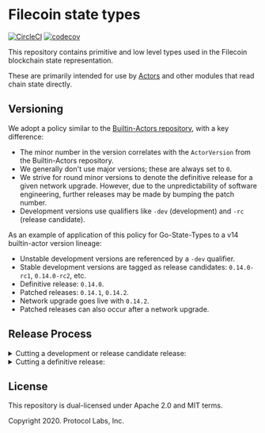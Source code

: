 # Filecoin state types
[![CircleCI](https://circleci.com/gh/filecoin-project/go-state-types.svg?style=svg)](https://circleci.com/gh/filecoin-project/go-state-types)
[![codecov](https://codecov.io/gh/filecoin-project/go-state-types/branch/master/graph/badge.svg)](https://codecov.io/gh/filecoin-project/go-state-types)

This repository contains primitive and low level types used in the Filecoin blockchain state representation.

These are primarily intended for use by [Actors](https://github.com/filecoin-project/specs-actors) and other
modules that read chain state directly.

## Versioning

We adopt a policy similar to the [Builtin-Actors repository](https://github.com/filecoin-project/builtin-actors?tab=readme-ov-file#versioning), with a key difference:

- The minor number in the version correlates with the `ActorVersion` from the Builtin-Actors repository.
- We generally don't use major versions; these are always set to `0`.
- We strive for round minor versions to denote the definitive release for a given network upgrade. However, due to the unpredictability of software engineering, further releases may be made by bumping the patch number.
- Development versions use qualifiers like `-dev` (development) and `-rc` (release candidate).

As an example of application of this policy for Go-State-Types to a v14 builtin-actor version lineage:

- Unstable development versions are referenced by a `-dev` qualifier.
- Stable development versions are tagged as release candidates: `0.14.0-rc1`, `0.14.0-rc2`, etc.
- Definitive release: `0.14.0`.
- Patched releases: `0.14.1`, `0.14.2`.
- Network upgrade goes live with `0.14.2`.
- Patched releases can also occur after a network upgrade.

## Release Process

<details>
  <summary>Cutting a development or release candidate release:</summary>

1. Go to [Go-State-Types Releases](https://github.com/filecoin-project/go-state-types/releases).
2. Click the "Draft a new release" button in the right corner.
3. In the "Choose a tag" dropdown, enter the desired version and click "Create new tag: vX.XX.X on publish".
4. Target the master branch.
5. Set the previous tag to compare against, the last stable release, and click the "Generate release notes" button.
6. Check the "Set as a pre-release" checkbox.
7. Click "Publish release" to create the development or release candidate release.

</details>

<details>
  <summary>Cutting a definitive release:</summary>

1. Go to [Go-State-Types Releases](https://github.com/filecoin-project/go-state-types/releases).
2. Click the "Draft a new release" button in the right corner.
3. In the "Choose a tag" dropdown, enter the desired version and click "Create new tag: vX.XX.X on publish".
4. Target the master branch.
5. Set the previous tag to compare against, the last stable release, and click the "Generate release notes" button.
6. Ensure the "Set as a pre-release" checkbox is **not** checked.
7. Click "Publish release" to create the definitive release.

</details>

## License
This repository is dual-licensed under Apache 2.0 and MIT terms.

Copyright 2020. Protocol Labs, Inc.

